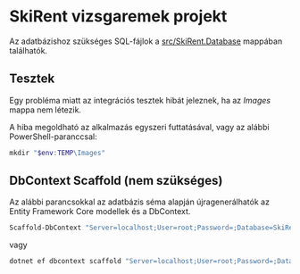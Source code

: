 # SkiRent vizsgaremek projekt

Az adatbázishoz szükséges SQL-fájlok a [src/SkiRent.Database](./src/SkiRent.Database/) mappában találhatók.

## Tesztek

Egy probléma miatt az integrációs tesztek hibát jeleznek, ha az *Images* mappa nem létezik.

A hiba megoldható az alkalmazás egyszeri futtatásával, vagy az alábbi PowerShell-paranccsal:

```powershell
mkdir "$env:TEMP\Images"
```

## DbContext Scaffold (nem szükséges)

Az alábbi parancsokkal az adatbázis séma alapján újragenerálhatók az Entity Framework Core modellek és a DbContext.

```sh
Scaffold-DbContext "Server=localhost;User=root;Password=;Database=SkiRent;Port=3306" "Pomelo.EntityFrameworkCore.MySql" -ContextDir Data -OutputDir Data/Models -DataAnnotations -NoOnconfiguring
```

vagy

```sh
dotnet ef dbcontext scaffold "Server=localhost;User=root;Password=;Database=SkiRent;Port=3306" "Pomelo.EntityFrameworkCore.MySql" --context-dir Data --output-dir Data/Models --data-annotations --no-onconfiguring --project .\src\SkiRent.Api\
```

